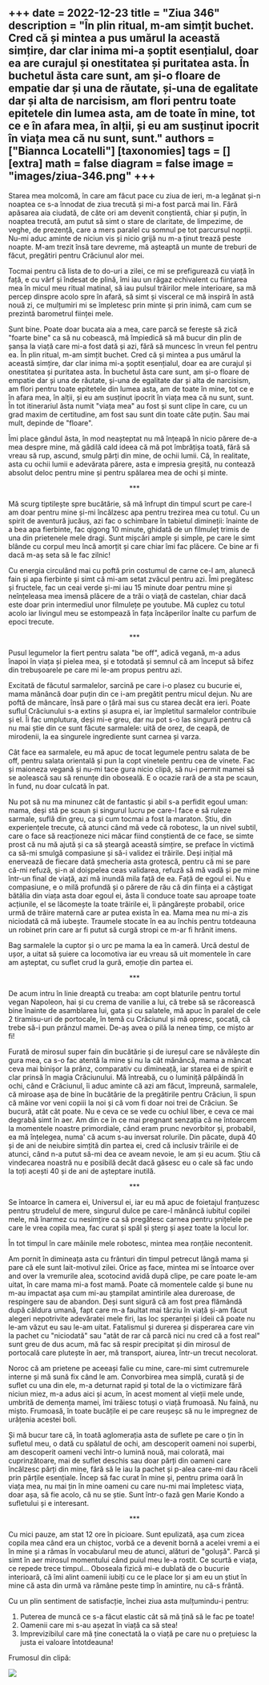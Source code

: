 
+++
date = 2022-12-23
title = "Ziua 346"
description = "În plin ritual, m-am simțit buchet. Cred că și mintea a pus umărul la această simțire, dar clar inima mi-a șoptit esențialul, doar ea are curajul și onestitatea și puritatea asta. În buchetul ăsta care sunt, am și-o floare de empatie dar și una de răutate, și-una de egalitate dar și alta de narcisism, am flori pentru toate epitetele din lumea asta, am de toate în mine, tot ce e în afara mea, în alții, și eu am susținut ipocrit în viața mea că nu sunt, sunt."
authors = ["Biannca Locatelli"]
[taxonomies]
tags = []
[extra]
math = false
diagram = false
image = "images/ziua-346.png"
+++
---

Starea mea molcomă, în care am făcut pace cu ziua de ieri, m-a legănat și-n noaptea ce s-a înnodat de ziua trecută și mi-a fost parcă mai lin. Fără apăsarea aia ciudată, de câte ori am devenit conștientă, chiar și puțin, în noaptea trecută, am putut să simt o stare de claritate, de limpezime, de veghe, de prezență, care a mers paralel cu somnul pe tot parcursul nopții. Nu-mi aduc aminte de niciun vis și nicio grijă nu m-a ținut trează peste noapte. M-am trezit însă tare devreme, mă așteaptă un munte de treburi de făcut, pregătiri pentru Crăciunul alor mei.

Tocmai pentru că lista de to do-uri a zilei, ce mi se prefigurează cu viață în față, e cu vârf și îndesat de plină, îmi iau un răgaz echivalent cu ființarea mea în micul meu ritual matinal, să iau pulsul trăirilor mele interioare, sa mă percep dinspre acolo spre în afară, să simt și visceral ce mă inspiră în astă nouă zi, ce mulțumiri mi se împletesc prin minte și prin inimă, cam cum se prezintă barometrul ființei mele.

Sunt bine. Poate doar bucata aia a mea, care parcă se ferește să zică "foarte bine" ca să nu cobească, mă împiedică să mă bucur din plin de șansa la viață care mi-a fost dată și azi, fără să muncesc în vreun fel pentru ea. În plin ritual, m-am simțit buchet. Cred că și mintea a pus umărul la această simțire, dar clar inima mi-a șoptit esențialul, doar ea are curajul și onestitatea și puritatea asta. În buchetul ăsta care sunt, am și-o floare de empatie dar și una de răutate, și-una de egalitate dar și alta de narcisism, am flori pentru toate epitetele din lumea asta, am de toate în mine, tot ce e în afara mea, în alții, și eu am susținut ipocrit în viața mea că nu sunt, sunt. În tot itinerariul ăsta numit "viața mea" au fost și sunt clipe în care, cu un grad maxim de certitudine, am fost sau sunt din toate câte puțin. Sau mai mult, depinde de "floare".

Îmi place gândul ăsta, în mod neașteptat nu mă înțeapă în nicio părere de-a mea despre mine, mă gâdilă cald ideea că mă pot îmbrățișa toată, fără să vreau să rup, ascund, smulg părți din mine, de ochii lumii. Că, în realitate, asta cu ochii lumii e adevărata părere, asta e impresia greșită, nu contează absolut deloc pentru mine și pentru spălarea mea de ochi și minte.

<p style="text-align: center;">***</p>

Mă scurg tiptilește spre bucătărie, să mă înfrupt din timpul scurt pe care-l am doar pentru mine și-mi încălzesc apa pentru trezirea mea cu totul. Cu un spirit de aventură jucăuș, azi fac o schimbare în tabietul dimineții: înainte de a bea apa fierbinte, fac qigong 10 minute, ghidată de un filmuleț trimis de una din prietenele mele dragi. Sunt mișcări ample și simple, pe care le simt blânde cu corpul meu încă amorțit și care chiar îmi fac plăcere. Ce bine ar fi dacă m-aș seta să le fac zilnic!

Cu energia circulând mai cu poftă prin costumul de carne ce-l am, alunecă fain și apa fierbinte și simt că mi-am setat zvâcul pentru azi. Îmi pregătesc și fructele, fac un ceai verde și-mi iau 15 minute doar pentru mine și neînțeleasa mea imensă plăcere de a trăi o viață de castelan, chiar dacă este doar prin intermediul unor filmulețe pe youtube. Mă cuplez cu totul acolo iar livingul meu se estompează în fața încăperilor înalte cu parfum de epoci trecute.

<p style="text-align: center;">***</p>

Pusul legumelor la fiert pentru salata "be off", adică vegană, m-a adus înapoi în viața și pielea mea, și e totodată și semnul că am început să bifez din trebușoarele pe care mi le-am propus pentru azi.

Excitată de făcutul sarmalelor, sarcină pe care i-o plasez cu bucurie ei, mama mănâncă doar puțin din ce i-am pregătit pentru micul dejun. Nu are poftă de mâncare, însă pare o țâră mai sus cu starea decât era ieri. Poate suflul Crăciunului s-a extins și asupra ei, iar împletitul sarmalelor contribuie și el. Îi fac umplutura, deși mi-e greu, dar nu pot s-o las singură pentru că nu mai știe din ce sunt făcute sarmalele: uită de orez, de ceapă, de mirodenii, la ea singurele ingrediente sunt carnea și varza.

Cât face ea sarmalele, eu mă apuc de tocat legumele pentru salata de be off, pentru salata orientală și pun la copt vinetele pentru cea de vinete. Fac și maioneza vegană și nu-mi tace gura nicio clipă, să nu-i permit mamei să se aolească sau să renunțe din oboseală. E o ocazie rară de a sta pe scaun, în fund, nu doar culcată în pat.

Nu pot să nu ma minunez cât de fantastic și abil s-a perfidit egoul uman: mama, deși stă pe scaun și singurul lucru pe care-l face e să ruleze sarmale, suflă din greu, ca și cum tocmai a fost la maraton. Știu, din experiențele trecute, că atunci când mă vede că robotesc, la un nivel subtil, care o face să reacționeze nici măcar fiind conștientă de ce face, se simte prost că nu mă ajută și ca să șteargă această simțire, se preface în victimă ca să-mi smulgă compasiune și să-i validez ei trăirile. Deși inițial mă enervează de fiecare dată șmecheria asta grotescă, pentru că mi se pare că-mi refuză, și-n al doișpelea ceas validarea, refuză să mă vadă și pe mine într-un final de viață, azi mă inundă mila față de ea. Față de egoul ei. Nu e compasiune, e o milă profundă și o părere de rău că din ființa ei a câștigat bătălia din viața asta doar egoul ei, ăsta îi conduce toate sau aproape toate acțiunile, el se lăcomește la toate trăirile ei, îi pângărește probabil, orice urmă de trăire maternă care ar putea exista în ea. Mama mea nu mi-a zis niciodată că mă iubește. Traumele stocate în ea au închis pentru totdeauna un robinet prin care ar fi putut să curgă stropi ce m-ar fi hrănit imens.

Bag sarmalele la cuptor și o urc pe mama la ea în cameră. Urcă destul de ușor, a uitat să șuiere ca locomotiva iar eu vreau să uit momentele în care am așteptat, cu suflet crud la gură, emoție din partea ei.

<p style="text-align: center;">***</p>

De acum intru în linie dreaptă cu treaba: am copt blaturile pentru tortul vegan Napoleon, hai și cu crema de vanilie a lui, că trebe să se răcorească bine înainte de asamblarea lui, gata și cu salatele, mă apuc în paralel de cele 2 tiramisu-uri de portocale, în temă cu Crăciunul și mă opresc, șocată, că trebe să-i pun prânzul mamei. De-aș avea o pilă la nenea timp, ce mișto ar fi!

Furată de mirosul super fain din bucătărie și de iureșul care se năvălește din gura mea, ca s-o fac atentă la mine și nu la cât mănâncă, mama a mâncat ceva mai binișor la prânz, comparativ cu dimineață, iar starea ei de spirit e clar prinsă în magia Crăciunului. Mă întreabă, cu o luminiță pâlpâindă în ochi, când e Crăciunul, îi aduc aminte că azi am făcut, împreună, sarmalele, că miroase așa de bine în bucătărie de la pregătirile pentru Crăciun, îi spun că mâine vor veni copiii la noi și că vom fi doar noi trei de Crăciun. Se bucură, atât cât poate. Nu e ceva ce se vede cu ochiul liber, e ceva ce mai degrabă simt în aer. Am din ce în ce mai pregnant senzația că ne întoarcem la momentele noastre primordiale, când eram prunc nevorbitor și, probabil, ea mă înțelegea, numa' că acum s-au inversat rolurile. Din păcate, după 40 și de ani de neiubire simțită din partea ei, cred că inclusiv trăirile ei de atunci, când n-a putut să-mi dea ce aveam nevoie, le am și eu acum. Știu că vindecarea noastră nu e posibilă decât dacă găsesc eu o cale să fac undo la toți acești 40 și de ani de așteptare inutilă.

<p style="text-align: center;">***</p>

Se întoarce în camera ei, Universul ei, iar eu mă apuc de foietajul franțuzesc pentru ștrudelul de mere, singurul dulce pe care-l mănâncă iubitul copilei mele, mă înarmez cu nesimțire ca să pregătesc carnea pentru șnițelele pe care le vrea copila mea, fac curat și spăl și șterg și așez toate la locul lor.

În tot timpul în care mâinile mele robotesc, mintea mea ronțăie necontenit.

Am pornit în dimineața asta cu frânturi din timpul petrecut lângă mama și pare că ele sunt lait-motivul zilei. Orice aș face, mintea mi se întoarce over and over la vremurile alea, scotocind avidă după clipe, pe care poate le-am uitat, în care mama mi-a fost mamă. Poate că momentele calde și bune nu m-au impactat așa cum mi-au ștampilat amintirile alea dureroase, de respingere sau de abandon. Deși sunt sigură că am fost prea flămândă după căldura umană, fapt care m-a faultat mai târziu în viață și-am făcut alegeri nepotrivite adevăratei mele firi, las loc speranței și ideii că poate nu le-am văzut eu sau le-am uitat. Fatalismul și durerea și disperarea care vin la pachet cu "niciodată" sau "atât de rar că parcă nici nu cred că a fost real" sunt greu de dus acum, mă fac să respir precipitat și din mirosul de portocală care plutește în aer, mă transport, aiurea, într-un trecut necolorat.

Noroc că am prietene pe aceeași falie cu mine, care-mi simt cutremurele interne și mă sună fix când le am. Convorbirea mea simplă, curată și de suflet cu una din ele, m-a deturnat rapid și total de la o victimizare fără niciun miez, m-a adus aici și acum, în acest moment al vieții mele unde, umbrită de demența mamei, îmi trăiesc totuși o viață frumoasă. Nu faină, nu mișto. Frumoasă, în toate bucățile ei pe care reușeșc să nu le impregnez de urâțenia acestei boli.

Și mă bucur tare că, în toată aglomerația asta de suflete pe care o țin în sufletul meu, o dată cu spălatul de ochi, am descoperit oameni noi superbi, am descoperit oameni vechi într-o lumină nouă, mai colorată, mai cuprinzătoare, mai de suflet deschis sau doar părți din oameni care încălzesc părți din mine, fără să le iau la pachet și p-alea care-mi dau răceli prin părțile esențiale. Încep să fac curat în mine și, pentru prima oară în viața mea, nu mai țin în mine oameni cu care nu-mi mai împletesc viața, doar așa, să fie acolo, că nu se știe. Sunt într-o fază gen Marie Kondo a sufletului și e interesant.

<p style="text-align: center;">***</p>

Cu mici pauze, am stat 12 ore în picioare. Sunt epulizată, așa cum zicea copila mea când era un chiștoc, vorbă ce a devenit bornă a acelei vremi a ei în mine și a rămas în vocabularul meu de atunci, alături de "golușă". Parcă și simt în aer mirosul momentului când puiul meu le-a rostit. Ce scurtă e viața, ce repede trece timpul… Oboseala fizică mi-e dublată de o bucurie interioară, că îmi alint oamenii iubiți cu ce le place lor și am eu un știut în mine că asta din urmă va rămâne peste timp în amintire, nu că-s frântă.

Cu un plin sentiment de satisfacție, închei ziua asta mulțumindu-i pentru:
1. Puterea de muncă ce s-a făcut elastic cât să mă țină să le fac pe toate!
2. Oamenii care mi s-au așezat în viață ca să stea!
3. Imprevizibilul care mă ține conectată la o viață pe care nu o prețuiesc la justa ei valoare întotdeauna!

Frumosul din clipă:

<div class="flex justify-center">
  <img src="images/346.jpeg" />
</div>
